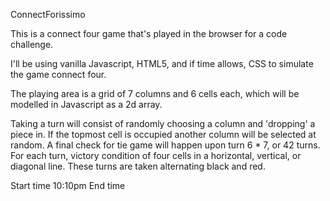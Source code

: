 ConnectForissimo

This is a connect four game that's played in the browser for a code challenge.

I'll be using vanilla Javascript, HTML5, and if time allows, CSS to simulate the game connect four.

The playing area is a grid of 7 columns and 6 cells each, which will be modelled in Javascript as a 2d array.

Taking a turn will consist of randomly choosing a column and 'dropping' a piece in.  If the topmost cell is occupied
another column will be selected at random.  A final check for tie game will happen upon turn 6 * 7, or 42 turns. For
each turn, victory condition of four cells in a horizontal, vertical, or diagonal line.  These turns are taken
alternating black and red.

Start time 10:10pm
End time 